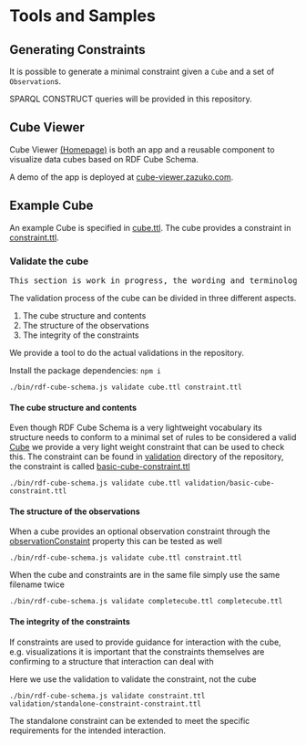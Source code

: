 # Tools and Samples

## Generating Constraints

It is possible to generate a minimal constraint given a `Cube` and a set of `Observation`s.

SPARQL CONSTRUCT queries will be provided in this repository.

## Cube Viewer

Cube Viewer [(Homepage)](https://github.com/zazuko/cube-viewer) is both an app and a reusable component to visualize data cubes based on RDF Cube Schema.

A demo of the app is deployed at [cube-viewer.zazuko.com](https://cube-viewer.zazuko.com).

## Example Cube

An example Cube is specified in [cube.ttl](cube.ttl). The cube provides a constraint in [constraint.ttl](constraint.ttl).

### Validate the cube

<pre class='ednote' title='Work in progress'>
This section is work in progress, the wording and terminology still need some thought.
</pre>

The validation process of the cube can be divided in three different aspects.

1) The cube structure and contents
2) The structure of the observations
3) The integrity of the constraints

We provide a tool to do the actual validations in the repository.

Install the package dependencies: `npm i`

<aside class='example' title='Validate `cube.ttl` by using the constraint in `constraint.ttl`'>
 

```./bin/rdf-cube-schema.js validate cube.ttl constraint.ttl```

</aside>

#### The cube structure and contents
Even though RDF Cube Schema is a very lightweight vocabulary its structure needs to conform to a minimal set of rules to be considered a valid [Cube](#Cube) we provide a very light weight constraint that can be used to check this. The constraint can be found in [validation](https://github.com/zazuko/rdf-cube-schema/tree/master/validation) directory of the repository, the constraint is called [basic-cube-constraint.ttl](https://github.com/zazuko/rdf-cube-schema/tree/master/validation/basic-cube-constraint.ttl)

<aside class='example' title='Validate `cube.ttl` using the constraint in `validation/basic-cube-constraint.ttl`'>
 

```./bin/rdf-cube-schema.js validate cube.ttl validation/basic-cube-constraint.ttl```

</aside>


#### The structure of the observations

When a cube provides an optional observation constraint through the [observationConstaint](#observationConstraint) property this can be tested as well

<aside class='example' title='Validate `cube.ttl` by using the constraint in `constraint.ttl`'>
 

```./bin/rdf-cube-schema.js validate cube.ttl constraint.ttl```

</aside>

<aside class='example' title='Validate a Cube with inline constraints'>
When the cube and constraints are in the same file simply use the same filename twice

```./bin/rdf-cube-schema.js validate completecube.ttl completecube.ttl```

</aside>

#### The integrity of the constraints
If constraints are used to provide guidance for interaction with the cube, e.g. visualizations
it is important that the constraints themselves are confirming to a structure that interaction can deal with

<aside class='example' title='Validate a CubeConstraint with a constraint'>
Here we use the validation to validate the constraint, not the cube

```./bin/rdf-cube-schema.js validate constraint.ttl validation/standalone-constraint-constraint.ttl```

</aside>

The standalone constraint can be extended to meet the specific requirements for the intended interaction.
